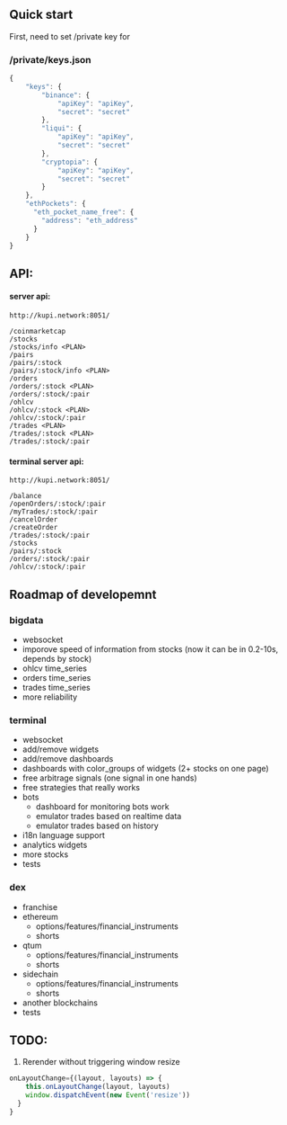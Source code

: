 ## Quick start
First, need to set /private key for
### /private/keys.json
```js
{
    "keys": {
        "binance": {
            "apiKey": "apiKey",
            "secret": "secret"
        },
        "liqui": {
            "apiKey": "apiKey",
            "secret": "secret"
        },
        "cryptopia": {
            "apiKey": "apiKey",
            "secret": "secret"
        }
    },
    "ethPockets": {
      "eth_pocket_name_free": {
        "address": "eth_address"
      }
    }
}
```

## API:
#### server api:
```http://kupi.network:8051/```
```
/coinmarketcap
/stocks
/stocks/info <PLAN>
/pairs
/pairs/:stock
/pairs/:stock/info <PLAN>
/orders
/orders/:stock <PLAN>
/orders/:stock/:pair
/ohlcv
/ohlcv/:stock <PLAN>
/ohlcv/:stock/:pair
/trades <PLAN>
/trades/:stock <PLAN>
/trades/:stock/:pair
```

#### terminal server api:
```http://kupi.network:8051/```
```
/balance
/openOrders/:stock/:pair
/myTrades/:stock/:pair
/cancelOrder
/createOrder
/trades/:stock/:pair
/stocks
/pairs/:stock
/orders/:stock/:pair
/ohlcv/:stock/:pair
```

## Roadmap of developemnt
### bigdata
- websocket
- imporove speed of information from stocks (now it can be in 0.2-10s, depends by stock)
- ohlcv time_series
- orders time_series
- trades time_series
- more reliability
### terminal
- websocket
- add/remove widgets
- add/remove dashboards
- dashboards with color_groups of widgets (2+ stocks on one page)
- free arbitrage signals (one signal in one hands)
- free strategies that really works
- bots
  - dashboard for monitoring bots work
  - emulator trades based on realtime data
  - emulator trades based on history
- i18n language support
- analytics widgets
- more stocks
- tests
### dex
- franchise
- ethereum
  - options/features/financial_instruments
  - shorts
- qtum
  - options/features/financial_instruments
  - shorts
- sidechain
  - options/features/financial_instruments
  - shorts
- another blockchains
- tests

## TODO:
1. Rerender without triggering window resize
```js
onLayoutChange={(layout, layouts) => {
    this.onLayoutChange(layout, layouts)
    window.dispatchEvent(new Event('resize'))
  }
}
```
